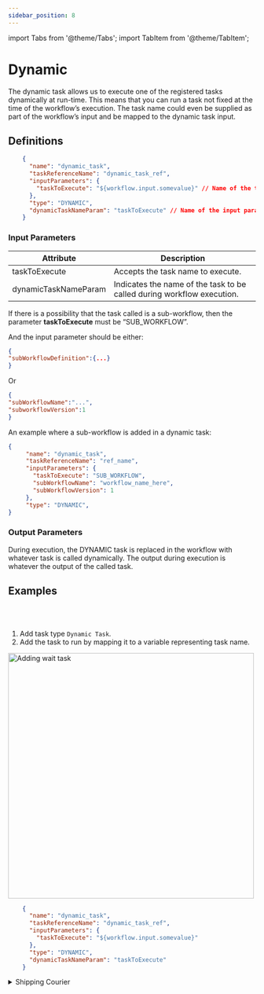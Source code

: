 ```yaml
---
sidebar_position: 8
---
```


import Tabs from '@theme/Tabs';
import TabItem from '@theme/TabItem';

# Dynamic 

The dynamic task allows us to execute one of the registered tasks dynamically at run-time. This means that you can run a task not fixed at the time of the workflow’s execution. The task name could even be supplied as part of the workflow’s input and be mapped to the dynamic task input.

## Definitions

```json
    {
      "name": "dynamic_task",
      "taskReferenceName": "dynamic_task_ref",
      "inputParameters": {
        "taskToExecute": "${workflow.input.somevalue}" // Name of the task to execute
      },
      "type": "DYNAMIC",
      "dynamicTaskNameParam": "taskToExecute" // Name of the input parameter holding the task name to execute
    }
```

### Input Parameters

| Attribute            | Description                                                            |
| -------------------- | ---------------------------------------------------------------------- |
| taskToExecute        | Accepts the task name to execute.                                      |
| dynamicTaskNameParam | Indicates the name of the task to be called during workflow execution. |

If there is a possibility that the task called is a sub-workflow, then the parameter **taskToExecute** must be “SUB_WORKFLOW”. 

And the input parameter should be either:

```json
{
"subWorkflowDefinition":{...}
}
```

Or

```json
{
"subWorkflowName":"...",
"subworkflowVersion":1
}
```

An example where a sub-workflow is added in a dynamic task:

```json
{
     "name": "dynamic_task",
     "taskReferenceName": "ref_name",
     "inputParameters": {
       "taskToExecute": "SUB_WORKFLOW",
       "subWorkflowName": "workflow_name_here",
       "subWorkflowVersion": 1
     },
     "type": "DYNAMIC",
}
```

### Output Parameters

During execution, the DYNAMIC task is replaced in the workflow with whatever task is called dynamically. The output during execution is whatever the output of the called task.

## Examples


<Tabs>
<TabItem value="UI" label="UI" className="paddedContent">

<div className="row">
<div className="col col--4">

<br/>
<br/>

1. Add task type `Dynamic Task`.
2. Add the task to run by mapping it to a variable representing task name.

</div>
<div className="col">
<div className="embed-loom-video">

<p><img src="/content/img/ui-guide-dynamic-task.png" alt="Adding wait task" width="500" height="auto"/></p>

</div>
</div>
</div>



</TabItem>
 <TabItem value="JSON" label="JSON Example">

```json
    {
      "name": "dynamic_task",
      "taskReferenceName": "dynamic_task_ref",
      "inputParameters": {
        "taskToExecute": "${workflow.input.somevalue}"
      },
      "type": "DYNAMIC",
      "dynamicTaskNameParam": "taskToExecute"
    }
```

</TabItem>
</Tabs>


<details><summary>Shipping Courier</summary>
<p>
Suppose in a workflow, we have to decide to ship the courier, but the decision is to be made during execution. The workflow looks like this:

```json
{
  "name": "Shipping_Flow",
  "description": "Ships smartly on the basis of Shipping info",
  "tasks": [
    {
      "name": "shipping_info",
      "taskReferenceName": "shipping_info",
      "inputParameters": {
      },
      "type": "SIMPLE"
    },
    {
      "name": "shipping_task",
      "taskReferenceName": "shipping_task",
      "inputParameters": {
        "taskToExecute": "${shipping_info.output.shipping_service}"
      },
      "type": "DYNAMIC",
      "dynamicTaskNameParam": "taskToExecute"
    }
  ]
}
```

The **shipping_info** task generates an output that is used to determine which task is run in the **shipping_task** DYNAMIC task. The line **"taskToExecute": "${shipping_info.output.shipping_service}"** reads the **shipping_service** output from **shipping_info**. In this example, there are two possible outputs, **ship_via_fedex** or **ship_via_ups**.

Here is the workflow with the DYNAMIC task:

<p align="center"><img src="/content/img/dynamic-task-example.png" alt="Dynamic Task Example" width="50%" height="auto"></img></p>

Now, assume a workflow execution where **shipping_info** outputs:

```json
{
 "shipping_service": "ship_via_fedex"
}
```

The DYNAMIC task **shipping_task** has been replaced with **ship_via_fedex**:


<p align="center"><img src="/content/img/ship-via-fedex.jpg" alt="Ship Via Fedex" width="50%" height="auto"></img></p>

If the output is:

```json
{
  "shipping_service": "ship_via_ups"
}
```
The DYNAMIC task **shipping_task** has been replaced with **ship_via_ups**:

<p align="center"><img src="/content/img/ship-via-ups.jpg" alt="Ship Via UPS" width="50%" height="auto"></img></p>
</p>
</details>